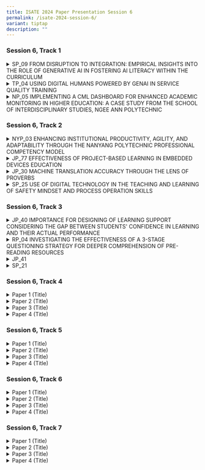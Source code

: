 ```yaml
---
title: ISATE 2024 Paper Presentation Session 6
permalink: /isate-2024-session-6/
variant: tiptap
description: ""
---
```

<h3>Session 6, Track 1</h3>
<div data-type="detailGroup" class="isomer-accordion isomer-accordion-white">
<details class="isomer-details">
<summary>SP_09 FROM DISRUPTION TO INTEGRATION: EMPIRICAL INSIGHTS INTO THE ROLE
OF GENERATIVE AI IN FOSTERING AI LITERACY WITHIN THE CURRICULUM</summary>
<div data-type="detailsContent" class="isomer-details-content">
<p>Chia Tien Chern<sup>*,a</sup>, Lim Pei Chin<sup>a</sup>, Yanto Jakop<sup>a</sup> and
Victoria Ang<sup>b</sup>
</p>
<p><sup>a</sup>School of Mathematics and Science, Singapore Polytechnic,
Singapore, Singapore</p>
<p><sup>b</sup>School of Life Skills &amp; Communication, Singapore Polytechnic,
Singapore, Singapore</p>
<p><sup>*</sup><a href="mailto:Chia_Tien_Chern@sp.edu.sg" rel="noopener noreferrer nofollow" target="_blank">Chia_Tien_Chern@sp.edu.sg</a>
</p>
<p>Abstract</p>
<p>The recent advancement in AI, in particular Generative Artificial Intelligence
(GAI), presents both challenges and opportunities for the educational sector.
This study explores the integration of GAI within our curriculum, aiming
to enhance AI literacy among students and assess the pedagogical effectiveness
of GAI as a learning assistant. Through a comprehensive literature review,
we identify a notable gap in the systematic incorporation of GAI tools
in teaching and learning processes. Addressing this gap, our research proposes
to incorporate the IDEE model and Bloom’s Taxonomy into the development
of a practical framework for integrating GAI into educational curricula.
The intent of this fusion is to offer educators a systematic framework
by using Bloom’s Taxonomy’s structured approach of cognitive objectives
to advocate the positive and meaningful embracement of GAI tools in educational
settings.</p>
<p></p>
<p>This study presents a case study of integration of GAI into one module
of the Common Core Curriculum (CCC) suite: "Problem-Solving with Creative
and Computational Thinking" (PSCCT). We evaluate the impact of GAI integration
into the curriculum using a mixed-methods approach. The adaptation of the
Meta AI Literacy Scale (MAILS) facilitates a quantitative assessment of
students' AI literacy level. Qualitative data gathered from in-class activity
questions undergo thematic analysis to explore students' experiences and
interactions with GAI in learning activities targeted at different stages
of Bloom’s Taxonomy. This comprehensive approach combines the findings
to address two critical research questions: how the integration of GAI
into the curriculum influences the development of AI literacy among students,
and the effectiveness of integrating GAI into the curriculum.</p>
<p></p>
<p>This study aims to contribute significantly to the discourse on AI in
education by offering a practical framework for GAI integration, alongside
empirical evidence of its educational benefits and insights into its effectiveness.</p>
</div>
</details>
<details class="isomer-details">
<summary>TP_04 USING DIGITAL HUMANS POWERED BY GENAI IN SERVICE QUALITY TRAINING</summary>
<div data-type="detailsContent" class="isomer-details-content">
<p>Sherly Chiech<sup>*,a</sup>, Cyrena Cheong<sup>a</sup>, Tan Cheng Khoon<sup>a </sup>and
Tan Hock Soon<sup>a</sup>
</p>
<p><sup>a</sup>Temasek Polytechnic, Singapore</p>
<p><sup>*</sup><a href="mailto:Sherly_Chiech@tp.edu.sg" rel="noopener noreferrer nofollow" target="_blank">Sherly_Chiech@tp.edu.sg</a>
</p>
<p>Abstract</p>
<p>The objective of this pilot study is to investigate the effectiveness
of using digital humans powered by generative artificial intelligence (GenAI)
in service quality training. There were 69 full-time learners taking the
Service Quality Management subject in the Diploma in Aviation Management
who participated in this study. It was conducted from January to February
2024. A pre and post survey were conducted using the RATER framework, which
measures reliability, assurance, tangibles, empathy and responsiveness
of the students in a given scenario. The pre and post survey were administered
before and after the intervention (role-play with digital humans powered
by GenAI) was introduced. This is used to investigate the extent of a learner’s
improved knowledge, skills and attitudes.</p>
<p></p>
</div>
</details>
<details class="isomer-details">
<summary>NP_05 IMPLEMENTING A CML DASHBOARD FOR ENHANCED ACADEMIC MONITORING IN
HIGHER EDUCATION: A CASE STUDY FROM THE SCHOOL OF INTERDISCIPLINARY STUDIES,
NGEE ANN POLYTECHNIC</summary>
<div data-type="detailsContent" class="isomer-details-content">
<p>J.Chew, W.T. Low, <a href="http://E.Ng" rel="noopener noreferrer nofollow" target="_blank">E.Ng</a>, K.S. Kow</p>
<p><sup>a</sup>Ngee Ann Polytechnic/ School of Interdisciplinary Studies,
Singapore</p>
<p><sup>*</sup><a href="mailto:jeanette_chew@np.edu.sg" rel="noopener noreferrer nofollow" target="_blank">jeanette_chew@np.edu.sg</a>,
<a href="mailto:low_wai_tuck@np.edu.sg" rel="noopener noreferrer nofollow" target="_blank">low_wai_tuck@np.edu.sg</a>, <a href="mailto:evelyn_ng@np.edu.sg" rel="noopener noreferrer nofollow" target="_blank">evelyn_ng@np.edu.sg</a>, <a href="mailto:kow_kok_sing@np.edu.sg" rel="noopener noreferrer nofollow" target="_blank">kow_kok_sing@np.edu.sg</a>
</p>
<p>Abstract</p>
<p>This paper presents the development and implementation of a Coordinating
Module Leader (CML) Dashboard within the School of Interdisciplinary Studies
(IS) in Ngee Ann Polytechnic (NP), aimed at strengthening academic monitoring
and intervention strategies especially for very large modules with approximately
2000 students and 30 tutors each semester. Initiated during the April 2020
semester, the dashboard emerged as a practical response to the evolving
needs of IS, aligning with its commitment to fostering student success
through evidence-informed practices.</p>
<p></p>
<p>The paper showcases IS's proactive approach in recognizing and addressing
emerging educational challenges enabled by data through the development
of the CML Dashboard. The dashboard serves as a versatile tool, offering
insights into student attendance and assessment grades across modules within
the IS CORE Curriculum. Its primary objective is to facilitate early identification
of at-risk students, enabling timely intervention and support mechanisms.</p>
<p></p>
<p>The implementation of the dashboard has also proven productive in enhancing
academic oversight and intervention strategies. By providing CMLs with
data on student performance metrics, educators can make informed decisions
to address academic challenges more effectively. This approach ensures
targeted interventions tailored to the specific needs of students, thereby
maximising the impact of support initiatives.</p>
<p></p>
<p>Additionally, the dashboard enables CMLs to monitor grading consistency
among tutors, ensuring fairness and transparency in assessment practices.
Through comparative analysis, CMLs can identify anomalies or discrepancies,
thereby upholding academic standards and integrity.</p>
<p></p>
<p>This paper discusses the iterative development process of the dashboard,
from initiation to implementation, outlining the challenges encountered
and lessons learned. It aims to provide practical insights for institutions
seeking to enhance academic oversight through technology integration.</p>
<p></p>
<p>The implementation of the CML Dashboard represents a significant step
towards enhancing academic monitoring and intervention in higher education.
By leveraging technology to provide evidence-informed insights, IS demonstrates
its commitment to continuous improvement and student success, fostering
a culture of excellence and accountability within the academic community.</p>
<p></p>
</div>
</details>
</div>
<p></p>
<h3>Session 6, Track 2</h3>
<div data-type="detailGroup" class="isomer-accordion isomer-accordion-white">
<details class="isomer-details">
<summary>NYP_03 ENHANCING INSTITUTIONAL PRODUCTIVITY, AGILITY, AND ADAPTABILITY
THROUGH THE NANYANG POLYTECHNIC PROFESSIONAL COMPETENCY MODEL</summary>
<div data-type="detailsContent" class="isomer-details-content">
<p>Siew Wee Kwek<sup>*,a</sup>, Wei Meng Son<sup>b</sup>, Garry Tan<sup>c</sup>,
and Miow Ting Teo<sup>d</sup> 
</p>
<p><sup>a</sup>Nanyang Polytechnic/ School of Engineering, Singapore</p>
<p><sup>b</sup>Nanyang Polytechnic/ Centre for Teaching &amp; Learning Development,
Singapore</p>
<p><sup>c</sup>Nanyang Polytechnic/ School of Design &amp; Media, Singapore</p>
<p><sup>d</sup>Nanyang Polytechnic/ School of Information Technology, Singapore</p>
<p><sup>*</sup><a href="mailto:Kwek_Siew_Wee@nyp.edu.sg" rel="noopener noreferrer nofollow" target="_blank">Kwek_Siew_Wee@nyp.edu.sg</a> 
</p>
<p>Abstract</p>
<p>The Nanyang Polytechnic (NYP) Professional Competency Model (PCM) revolutionises
the educational landscape by emphasising productivity, adaptability, and
responsiveness at the intersection of artificial intelligence and sustainability.
This model transforms education by strategically reusing learning content
and activities at task and competency unit levels, encapsulated in Reusable
Learning Objects (RLOs). These RLOs developed collaboratively across technical
domains and life skills, enable customised learning experiences across
disciplines, helping NYP align courses with industry demands and respond
promptly to job market needs. By strategically reusing RLOs, NYP saves
workforce and curriculum development resources, enhancing institutional
productivity and adaptability. This paper explores NYP's strategies for
effectively reusing curriculum, learning content, and activities, highlighting
the importance of cross-school collaboration in RLO development. The results
show that when RLOs are seamlessly integrated into the curriculum, they
significantly enhance instructional effectiveness, providing reassurance
about the quality of education. The results from a staff feedback survey
are presented in the paper, providing insights into the perceived quality
and usefulness of RLOs and ease of integration into lessons. Despite acknowledging
implementation challenges, the survey offers valuable lessons and areas
for improvement. This feedback loop ensures the continuous refinement and
optimisation of the NYP PCM to meet evolving educational needs, underscoring
its relevance in the current educational landscape. This paper contributes
to the ongoing discourse on teaching and learning paradigms in the age
of AI and sustainability, advocating for the strategic adoption of RLOs
as a catalyst for educational innovation and institutional resilience.
The transformative potential of this approach addresses the multi-faceted
challenges facing education, reinforcing the importance of adaptability
and resource efficiency in modern educational frameworks.</p>
<p></p>
</div>
</details>
<details class="isomer-details">
<summary>JP_77 EFFECTIVENESS OF PROJECT-BASED LEARNING IN EMBEDDED DEVICES EDUCATION</summary>
<div data-type="detailsContent" class="isomer-details-content">
<p>Yuma Yoshimoto<sup>*,a</sup>, Yoshinosuke Kato<sup>b</sup>, Tomohiro Aoki<sup>c</sup>,
Toshihiko Tsutsui<sup>b</sup>, Jun Matsukubo<sup>a</sup> 
</p>
<p><sup>a</sup>National Institute of Technology, Kitakyushu College, Fukuoka,
Japan</p>
<p><sup>b</sup>Ubiquitous AI Corporation, Tokyo, Japan</p>
<p><sup>c</sup>Renesas Electronics Corporation, Tokyo, Japan</p>
<p><sup>*</sup><a href="mailto:yoshimoto@kct.ac.jp" rel="noopener noreferrer nofollow" target="_blank">yoshimoto@kct.ac.jp</a> 
</p>
<p>Abstract</p>
<p></p>
<p>In recent years, the proliferation of computers has underscored the critical
role of technology, particularly in embedded devices where microcomputers
are pivotal. Developing with microcomputers requires skills in hardware
integration and real-time performance, posing significant learning challenges.
This study details a six-month course using the "RA6M5" microcomputer,
divided into three phases. In the first phase, students acquire comprehensive
knowledge of embedded systems and electronic circuits. The second phase
involves lectures and practical exercises on systems thinking, microcomputer
architecture, and real-time operating systems (RTOS). In the third phase,
students engage in project-based learning, designing and developing prototype
embedded systems. Participants reported high levels of satisfaction and
improved understanding, although they noted areas for improvement such
as time constraints and clarity of explanations. This study demonstrates
the effectiveness of project-based learning in embedded device education.</p>
<p></p>
</div>
</details>
<details class="isomer-details">
<summary>JP_30 MACHINE TRANSLATION ACCURACY THROUGH THE LENS OF PROVERBS</summary>
<div data-type="detailsContent" class="isomer-details-content">
<p>S.K. Kawakami<sup>*,a</sup> 
</p>
<p><sup>a</sup>Humanities Department, National Institute of Technology, Matsue
College, Matsue, Japan</p>
<p><sup>*</sup><a href="mailto:s-kawakami@matsue-ct.ac.jp" rel="noopener noreferrer nofollow" target="_blank">s-kawakami@matsue-ct.ac.jp</a> 
</p>
<p>Abstract</p>
<p>Language teachers often discourage students’ use of translation software.
However, machine translation is a tool that can be effective when used
correctly and with understanding of its limitations. In first- and second-year
English communication classes, about 600 students learned about machine
translation and how to use it. Before talking about acceptable uses of
machine translation, it is important to consider its accuracy. In order
to consider the accuracy of machine translation, students worked in groups
on an activity using Google Translate, DeepL, and Bing to translate English
and Japanese proverbs from one language into the other. Proverbs are a
great way to measure accuracy because the words in the proverbs used to
express the same meaning are very different from one language to the next.
Before the class, students had used Quizlet word sets to study the proverbs,
so they would know the equivalent proverbs before doing the activity. This
knowledge was important so they could consider the accuracy of the translations.
At the beginning of class before the activity, students completed a short
survey about how they use machine translation and how accurate they think
it is. Before the collaborative portion of the activity, we then talked
about the different types of translations they were likely to encounter.
During the activity, students worked in groups and completed a spreadsheet
with the translations produced by the machine translation software. They
were told to notice the translations and how correct they think the translations
are while completing the table. Once all of the proverbs were translated,
there was a discussion about what makes a correct and good translation.
After the activity, students completed a second survey about what they
learned about machine translation and how their perceptions of its accuracy
had changed. This paper will look at the current accuracy of and recent
evolution of machine translation, how the proverb translation activity
was executed, and how it impacted students’ perceptions of machine translation.</p>
<p></p>
</div>
</details>
<details class="isomer-details">
<summary>SP_25 USE OF DIGITAL TECHNOLOGY IN THE TEACHING AND LEARNING OF SAFETY
MINDSET AND PROCESS OPERATION SKILLS</summary>
<div data-type="detailsContent" class="isomer-details-content">
<p>Yunyi Wong<sup>*,a</sup>, Ai Ye Oh<sup>a</sup>, Katerina Yang<sup>a</sup> and
Sin-Moh Cheah<sup>a</sup> 
</p>
<p><sup>a</sup>Singapore Polytechnic, School of Chemical &amp; Life Sciences,
Singapore</p>
<p><sup>*</sup><a href="mailto:WONG_Yunyi@sp.edu.sg" rel="noopener noreferrer nofollow" target="_blank">WONG_Yunyi@sp.edu.sg</a> 
</p>
<p>Abstract</p>
<p>The Diploma in Chemical Engineering (DCHE) implemented a suite of 4 skills-based
module in its spiral curriculum to progressively develop in students a
safety mindset alongside the technical competencies required by process
technicians in the chemical processing industries as specified in the Singapore
Skills Framework. The work reported in this paper focusses on the training
of students to prepare equipment for maintenance (mechanical work) in a
module Process Operation Skills 1 (POS1). Preparation of equipment to render
it safe for maintenance requires students to apply Workplace Safety and
Health (WSH) through identification of hazards and the control measures
to take, and application of the Safe System of Work (SSoW) framework and
Standard Operating Procedure (SOP) according to the process where the equipment
is used. Due to the students' lack of real-world working experience and
the absence of prior experience in mechnical work, learning of WSH and
SSoW in this context was done by referencing prior knowledge of WSH learnt
previously then scaffolded gradually across several learning activities
in POS1. Research has shown that immersive digital technology benefits
student learning through its degree of realism that allows easy transfer
of learnt skills and knowledge to real life and its student-centricness
that allows self-paced learning, and repeated practice for tasks. Therefore,
an Immersive Virtual Experiment (IVE) made in-house to isolate a control
valve was used to develop competency in preparing an equipment for maintenance.
Students will then demonstrate competency by transferring this learning
to the preparation of a process equipment by isolating a pump in a pump
circuit on a physical test skid in the workshop. Survey findings showed
that the IVE was effective as students were more engaged and could better
visualise and understand the rationale behind the steps to isolate a control
valve. Most agreed or strongly agreed that they felt more prepared to demonstrate
knowledge transfer to isolating and preparing a pump (equipment) for maintenance
in a physical setup. Finally, plans to continue development of the safey
mindset and other technical competences for process technicians using digital
technology in the DCHE curriculum are shared.</p>
<p></p>
</div>
</details>
</div>
<p></p>
<h3>Session 6, Track 3</h3>
<div data-type="detailGroup" class="isomer-accordion isomer-accordion-white">
<details class="isomer-details">
<summary>JP_40 IMPORTANCE FOR DESIGNING OF LEARNING SUPPORT CONSIDERING THE GAP
BETWEEN STUDENTS' CONFIDENCE IN LEARNING AND THEIR ACTUAL PERFORMANCE</summary>
<div data-type="detailsContent" class="isomer-details-content">
<p>T. Niwa<sup>*,a</sup> and T. Wakasa<sup> a</sup>&nbsp;</p>
<p><sup>a</sup>Institute of Technology, Hachinohe College, Hachinohe, Japan&nbsp;</p>
<p><sup>*</sup><a href="mailto:niwa-g@hachinohe.kosen-ac.jp" rel="noopener noreferrer nofollow" target="_blank">niwa-g@hachinohe.kosen-ac.jp</a>&nbsp;</p>
<p>Abstract</p>
<p>We discuss the importance of learning support based on the study of correlations
between students' self-confidence and their actual learning performance
performance. Kosen in regional cities face the problem of a declining birth
rate problems, and often can't have enough applicants. Therefore, we have
to accept all applicants as new students. This means that an entrance examination
will not be functional enough to screen students' academic performance.
In view of the current situation, it is considered necessary for Kosen
to provide learning support for a wider range of academic performance levels
in order to maintain their educational level. On the other hand, students’
confidence in learning affects their motivation to learn and their future
careers. If students face some problems that decrease their motivation,
we read a sign of them and need to link to learning support. However, it
is very difficult to monitor each student's motivation to learn. Therefore,
we have tried to assess the freshmen's confidence in learning from their
scores on regular exams, which they predict themselves.</p>
<p>We ask each student the ideal (target) score they would like to get and
the realistic score (hereafter, realistic target score) they believe they
can get based on their self-assessment of learning just before each exam.
The survey included 156 freshmen and was conducted in all learning subjects.
In particular, we focus on the difference between the target score and
the actual exam score in each subject and define this difference as "confidence
in learning" in this round-year study. As a result, we find that the actual
score exceeds the realistic target score in the case of medium performing
students in each subject, and conversely, in the case of low performing
students, the realistic target score exceeds the actual score. These can
be observed throughout an academic year, and the tendency is also consistent
with the tendency indicated by the Dunning-Kruger effect, one of the cognitive
biases. As a result of the round-year survey, middle-performing students
will be able to assess appropriately. We conclude that it is considered
necessary for Kosen to provide learning support based on each confidence
in learning to maintain their educational level. We will discuss relationships
between learning support for students and their confidence in learning
quantitatively.</p>
<p></p>
</div>
</details>
<details class="isomer-details">
<summary>RP_04 INVESTIGATING THE EFFECTIVENESS OF A 3-STAGE QUESTIONING STRATEGY
FOR DEEPER COMPREHENSION OF PRE-READING RESOURCES</summary>
<div data-type="detailsContent" class="isomer-details-content">
<p>G., Sibal<sup>*,a</sup>, A. Ramli<sup>a</sup> and I. Tay<sup>b</sup> 
</p>
<p><sup>a</sup>School of Applied Science, Republic Polytechnic, Singapore</p>
<p><sup>b</sup>Office of Industry and Career Services, Republic Polytechnic,
Singapore</p>
<p><sup>*</sup><a href="mailto:gunjan_sibal@rp.edu.sg" rel="noopener noreferrer nofollow" target="_blank">gunjan_sibal@rp.edu.sg</a> 
</p>
<p>Abstract</p>
<p>To learn effectively, students must develop proficient reading skills,
encompassing various strategies for comprehending text. Among these strategies,
questioning enable learners to delve deeper into the content, exploring
key concepts, theories, and issues Posing questions before, during, and
after reading facilitates purposeful engagement, allowing readers to speculate
about events at various stages, clarify confusion, and monitor their understanding.
Hence, understanding the significance of questioning in the reading process
is essential for educators to cultivate proficient readers. The aim of
this project was to investigate the effectiveness of a 3-stage questioning
strategy in deeper comprehension of pre-reading resources. The strategy
involves posing questions before, during, and after engaging with the reading
materials, by guiding students' thought processes and fostering deeper
understanding.</p>
<p></p>
<p>This two-semester research project involved dividing a module into two
groups, A and B, each with approximately 75 students. Pre-reading resources
were provided to both groups, with the intervention group using a padlet
platform to record the generated questions before, during, and after reading.
Pre- and post-reading quizzes assessed comprehension, and data from surveys
and focus group interviews evaluated the strategy's effectiveness. Students
post reading quizzes score was higher than the pre-reading quizzes score,
but the different was statistically non-significant. The survey study showed
that more than 65% of students agree and strongly agree that the 3-stage
questioning strategy stimulated their prior knowledge, triggered their
curiosity and prepared them for upcoming lesson. The qualitative data from
the focus group discussion indicated that employing the 3-stage questioning
strategy increased active learning, critical thinking, and deeper comprehension.</p>
<p></p>
</div>
</details>
<details class="isomer-details">
<summary>JP_41</summary>
<div data-type="detailsContent" class="isomer-details-content">
<p></p>
</div>
</details>
<details class="isomer-details">
<summary>SP_21</summary>
<div data-type="detailsContent" class="isomer-details-content">
<p></p>
</div>
</details>
</div>
<p></p>
<h3>Session 6, Track 4</h3>
<div data-type="detailGroup" class="isomer-accordion isomer-accordion-white">
<details class="isomer-details">
<summary>Paper 1 (Title)</summary>
<div data-type="detailsContent" class="isomer-details-content">
<p>Lorem ipsum</p>
</div>
</details>
<details class="isomer-details">
<summary>Paper 2 (Title)</summary>
<div data-type="detailsContent" class="isomer-details-content">
<p></p>
</div>
</details>
<details class="isomer-details">
<summary>Paper 3 (Title)</summary>
<div data-type="detailsContent" class="isomer-details-content">
<p></p>
</div>
</details>
<details class="isomer-details">
<summary>Paper 4 (Title)</summary>
<div data-type="detailsContent" class="isomer-details-content">
<p></p>
</div>
</details>
</div>
<p></p>
<h3>Session 6, Track 5</h3>
<div data-type="detailGroup" class="isomer-accordion isomer-accordion-white">
<details class="isomer-details">
<summary>Paper 1 (Title)</summary>
<div data-type="detailsContent" class="isomer-details-content">
<p>Lorem ipsum</p>
</div>
</details>
<details class="isomer-details">
<summary>Paper 2 (Title)</summary>
<div data-type="detailsContent" class="isomer-details-content">
<p></p>
</div>
</details>
<details class="isomer-details">
<summary>Paper 3 (Title)</summary>
<div data-type="detailsContent" class="isomer-details-content">
<p></p>
</div>
</details>
<details class="isomer-details">
<summary>Paper 4 (Title)</summary>
<div data-type="detailsContent" class="isomer-details-content">
<p></p>
</div>
</details>
</div>
<p></p>
<h3>Session 6, Track 6</h3>
<div data-type="detailGroup" class="isomer-accordion isomer-accordion-white">
<details class="isomer-details">
<summary>Paper 1 (Title)</summary>
<div data-type="detailsContent" class="isomer-details-content">
<p>Lorem ipsum</p>
</div>
</details>
<details class="isomer-details">
<summary>Paper 2 (Title)</summary>
<div data-type="detailsContent" class="isomer-details-content">
<p></p>
</div>
</details>
<details class="isomer-details">
<summary>Paper 3 (Title)</summary>
<div data-type="detailsContent" class="isomer-details-content">
<p></p>
</div>
</details>
<details class="isomer-details">
<summary>Paper 4 (Title)</summary>
<div data-type="detailsContent" class="isomer-details-content">
<p></p>
</div>
</details>
</div>
<p></p>
<p></p>
<h3>Session 6, Track 7</h3>
<div data-type="detailGroup" class="isomer-accordion isomer-accordion-white">
<details class="isomer-details">
<summary>Paper 1 (Title)</summary>
<div data-type="detailsContent" class="isomer-details-content">
<p>Lorem ipsum</p>
</div>
</details>
<details class="isomer-details">
<summary>Paper 2 (Title)</summary>
<div data-type="detailsContent" class="isomer-details-content">
<p></p>
</div>
</details>
<details class="isomer-details">
<summary>Paper 3 (Title)</summary>
<div data-type="detailsContent" class="isomer-details-content">
<p></p>
</div>
</details>
<details class="isomer-details">
<summary>Paper 4 (Title)</summary>
<div data-type="detailsContent" class="isomer-details-content">
<p></p>
</div>
</details>
</div>
<p></p>
<p></p>